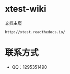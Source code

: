# xtest-wiki


[文档主页](http://xtest.readthedocs.io/)

```
http://xtest.readthedocs.io/
```

# 联系方式


- QQ：1295351490